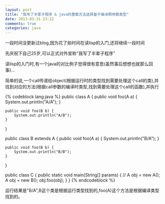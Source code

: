 ```yaml
---
layout: post
title: "我写了半辈子程序 & java的重载方法选择基于编译期参数类型"
date: 2013-03-31 23:22
comments: true
categories: java 
---
```

一段时间没更新过blog,因为花了些时间在读lisp的入门,还将继续一段时间

先庆祝下自己25岁,可以正式对外宣称"我写了半辈子程序"

读lisp的入门时,有一个java的对比例子觉得很有意思(虽然事后想想也就那么回事)...

简单的说,一个call传递给object(根据运行时的类型找到需要处理这个call的类),并找到对应的方法(根据call参数的编译时类型,找到需要处理这个call的函数),并执行

{% codeblock lang:java %}
public class A {
    public void foo(A a) {
        System.out.println("A/A");
    }

    public void foo(B b) {
        System.out.println("A/B");
    }
}

public class B extends A {
    public void foo(A a) {
        System.out.println("B/A");
    }

    public void foo(B b) {
        System.out.println("B/B");
    }
}

public class C {
    public static void main(String[] params) {
//        A obj = new A();
        A obj = new B();
        obj.foo(obj);
    }
}
{% endcodeblock %}

运行结果是"B/A",B这个类是根据运行类型找到的,foo(A)这个方法是根据编译类型找到的。